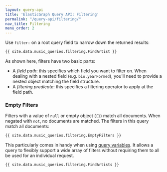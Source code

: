```yaml
---
layout: query-api
title: 'ElasticGraph Query API: Filtering'
permalink: "/query-api/filtering/"
nav_title: Filtering
menu_order: 2
---
```

Use `filter:` on a root query field to narrow down the returned results:

```graphql
{{ site.data.music_queries.filtering.FindArtist }}
```

As shown here, filters have two basic parts:

* A _field path_: this specifies which field you want to filter on. When dealing with a nested field (e.g. `bio.yearFormed`),
  you'll need to provide a nested object matching the field structure.
* A _filtering predicate_: this specifies a filtering operator to apply at the field path.

### Empty Filters

Filters with a value of `null` or empty object (`{}`) match all documents. When negated with `not`, no documents are matched.
The filters in this query match all documents:

```graphql
{{ site.data.music_queries.filtering.EmptyFilters }}
```

This particularly comes in handy when using [query variables](https://graphql.org/learn/queries/#variables).
It allows a query to flexibly support a wide array of filters without requiring them to all be used for an
individual request.

```graphql
{{ site.data.music_queries.filtering.FindArtists }}
```
